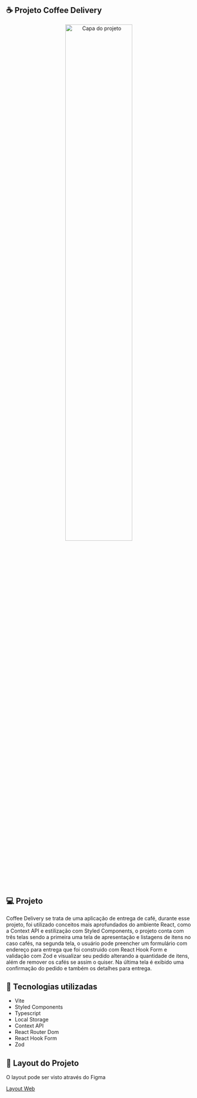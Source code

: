 ## ☕ Projeto Coffee Delivery

<div align="center">
<img alt="Capa do projeto" src="public/coffee.gif" width="60%">
</div>

## 💻 Projeto

Coffee Delivery se trata de uma aplicação de entrega de café, durante esse projeto, foi utilizado conceitos mais aprofundados do ambiente React, como a Context API e estilização com Styled Components, o projeto conta com três telas sendo a primeira uma tela de apresentação e listagens de itens no caso cafés, na segunda tela, o usuário pode preencher um formulário com endereço para entrega que foi construido com React Hook Form e validação com Zod e visualizar seu pedido alterando a quantidade de itens, além de remover os cafés se assim o quiser. Na última tela é exibido uma confirmação do pedido e também os detalhes para entrega.

## 🚀 Tecnologias utilizadas

<ul>
  <li>Vite</li>
  <li>Styled Components</li>
  <li>Typescript</li>
  <li>Local Storage</li>
  <li>Context API</li>
  <li>React Router Dom</li>
  <li>React Hook Form</li>
  <li>Zod</li>
</ul>

## 🔖 Layout do Projeto

O layout pode ser visto através do Figma

[Layout Web](https://www.figma.com/file/5yT9ZzZmRQRS4yivGGB3pl/Coffee-Delivery/duplicate)
